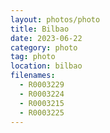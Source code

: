 ```yaml
---
layout: photos/photo
title: Bilbao
date: 2023-06-22
category: photo
tag: photo
location: bilbao
filenames:
  - R0003229
  - R0003224
  - R0003215
  - R0003225
---
```

